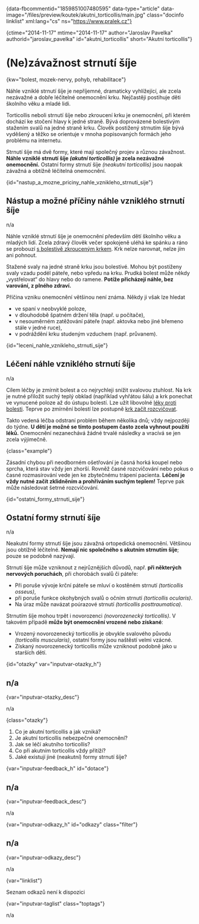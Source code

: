 
{data-fbcommentid="1859851007480595" data-type="article" data-image="/files/preview/koutek/akutni_torticollis/main.jpg" class="docinfo linklist" xml:lang="cs" ns="https://www.pralek.cz"}

{ctime="2014-11-17" mtime="2014-11-17" author="Jaroslav Pavelka" authorid="jaroslav\_pavelka" id="akutni\_torticollis" short="Akutní torticollis"}

# (Ne)závažnost strnutí šíje

{kw="bolest, mozek-nervy, pohyb, rehabilitace"}

Náhle vzniklé strnutí šíje je nepříjemné, dramaticky vyhlížející, ale zcela nezávažné a dobře léčitelné onemocnění krku. Nejčastěji postihuje děti školního věku a mladé lidi.

Torticollis neboli strnutí šíje nebo zkroucení krku je onemocnění, při kterém dochází ke stočení hlavy k jedné straně. Bývá doprovázené bolestivým stažením svalů na jedné straně krku. Člověk postižený strnutím šíje bývá vyděšený a těžko se orientuje v mnoha popisovaných formách jeho problému na internetu.

Strnutí šíje má dvě formy, které mají společný projev a různou závažnost. **Náhle vzniklé strnutí šíje _(akutní torticollis)_ je zcela nezávažné onemocnění.** Ostatní formy strnutí šíje _(neakutní torticollis)_ jsou naopak závažná a obtížně léčitelná onemocnění. 

{id="nastup\_a\_mozne\_priciny\_nahle\_vznikleho\_strnuti_sije"}

## Nástup a možné příčiny náhle vzniklého strnutí šíje

n/a

Náhle vzniklé strnutí šíje je onemocnění především dětí školního věku a mladých lidí. Zcela zdravý člověk večer spokojeně uléhá ke spánku a ráno se probouzí [s bolestivě zkrouceným krkem][1]. Krk nelze narovnat, nelze jím ani pohnout.

Stažené svaly na jedné straně krku jsou bolestivé. Mohou být postiženy svaly vzadu podél páteře, nebo vpředu na krku. Prudká bolest může někdy „vystřelovat“ do hlavy nebo do ramene. **Potíže přicházejí náhle, bez varování, z plného zdraví.**

Příčina vzniku onemocnění většinou není známa. Někdy ji však lze hledat

  * ve spaní v neobvyklé poloze,
  * v dlouhodobě špatném držení těla (např. u počítače),
  * v nesouměrném zatěžování páteře (např. aktovka nebo jiné břemeno stále v jedné ruce),
  * v podráždění krku studeným vzduchem (např. průvanem).

{id="leceni\_nahle\_vznikleho\_strnuti\_sije"}

## Léčení náhle vzniklého strnutí šíje

n/a

Cílem léčby je zmírnit bolest a co nejrychleji snížit svalovou ztuhlost. Na krk je nutné přiložit suchý teplý obklad (například vyhřátou šálu) a krk ponechat ve vynucené poloze až do ústupu bolestí. Lze užít libovolné [léky proti bolesti][2]. Teprve po zmírnění bolestí lze postupně [krk začít rozcvičovat][1].

Takto vedená léčba odstraní problém během několika dnů; vždy nejpozději do týdne. **U dětí je možné se tímto postupem často zcela vyhnout použití léků.** Onemocnění nezanechává žádné trvalé následky a vracívá se jen zcela výjimečně.

{class="example"}

Zásadní chybou při neodborném ošetřování je časná horká koupel nebo sprcha, která stav vždy jen zhorší. Rovněž časné rozcvičování nebo pokus o časné rozmasírování vede jen ke zbytečnému trápení pacienta. **Léčení je vždy nutné začít zklidněním a prohříváním suchým teplem!** Teprve pak může následovat šetrné rozcvičování.

{id="ostatni\_formy\_strnuti_sije"}

## Ostatní formy strnutí šíje

n/a

Neakutní formy strnutí šíje jsou závažná ortopedická onemocnění. Většinou jsou obtížně léčitelné. **Nemají nic společného s akutním strnutím šíje**; pouze se podobně nazývají.

Strnutí šíje může vzniknout z nejrůznějších důvodů, např. **při některých nervových poruchách**, při chorobách svalů či páteře:

  * Při poruše vývoje krční páteře se mluví o kostěném strnutí _(torticollis osseus)_,
  * při poruše funkce okohybných svalů o očním strnutí _(torticollis ocularis)_.
  * Na úraz může navázat poúrazové strnutí _(torticollis posttraumatica)_.

Strnutím šíje mohou trpět i novorozenci _(novorozenecký torticollis)_. V takovém případě **může být onemocnění vrozené nebo získané**:

  * Vrozený novorozenecký torticollis je obvykle svalového původu _(torticollis muscularis)_, ostatní formy jsou naštěstí velmi vzácné.
  * Získaný novorozenecký torticollis může vzniknout podobně jako u starších dětí.

{id="otazky" var="inputvar-otazky_h"}

## n/a

{var="inputvar-otazky_desc"}

n/a

{class="otazky"}

  1. Co je akutní torticollis a jak vzniká?
  2. Je akutní torticollis nebezpečné onemocnění?
  3. Jak se léčí akutního torticollis?
  4. Co při akutním torticollis vždy přitíží?
  5. Jaké existují jiné (neakutní) formy strnutí šíje?

{var="inputvar-feedback_h" id="dotace"}

## n/a

{var="inputvar-feedback_desc"}

n/a

{var="inputvar-odkazy_h" id="odkazy" class="filter"}

## n/a

{var="inputvar-odkazy_desc"}

n/a

{var="linklist"}

Seznam odkazů není k dispozici

{var="inputvar-taglist" class="toptags"}

n/a

 [1]: bolesti_v_zadech_houser
 [2]: leky_proti_bolesti

